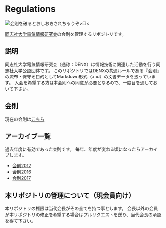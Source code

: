 # Regulations
![会則を破るとおしおきされちゃうぞ>□<](https://img.gifmagazine.net/gifmagazine/images/973195/original.gif)

[同志社大学電気情報研究会](https://denx.jp/)の会則を管理するリポジトリです。

## 説明

同志社大学電気情報研究会（通称：DENX）は情報技術に関連した活動を行う同志社大学公認団体です。
このリポジトリではDENXの共通ルールである『会則』の流布・保守を目的としてMarkdown形式（.md）の文書データを扱っています。
入会を希望する方は本会則への同意が必要となるので、一度目を通しておいて下さい。

## 会則

現在の会則は[こちら](https://github.com/denx-jp/regulations/blob/master/regulations.md)

## アーカイブ一覧

過去年度に有効であった会則です。
毎年、年度が変わる頃になったらアーカイブします。

- [会則2012](https://github.com/denx-jp/regulations/blob/master/archive2012.md)
- [会則2016](https://github.com/denx-jp/regulations/blob/master/archive2016.md)
- [会則2017](https://github.com/denx-jp/regulations/blob/master/archive2017.md)

## 本リポジトリの管理について（現会員向け）

本リポジトリの権限は当代会長がその全てを持つ事とします。
会長以外の会員が本リポジトリの修正を希望する場合はプルリクエストを送り、当代会長の承認を得て下さい。
